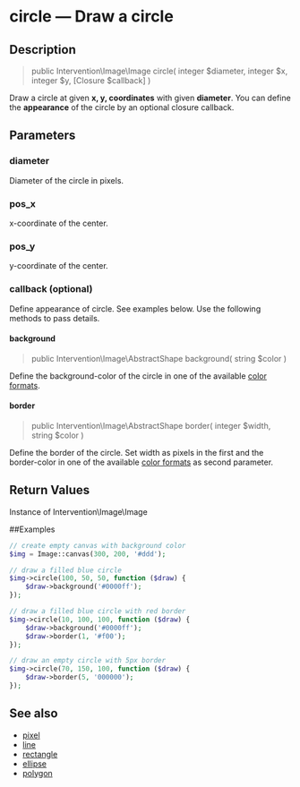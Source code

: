 # circle — Draw a circle

## Description

> public Intervention\Image\Image circle( integer $diameter, integer $x, integer $y, [Closure $callback] )

Draw a circle at given **x, y, coordinates** with given **diameter**. You can define the **appearance** of the circle by an optional closure callback.


## Parameters

### diameter
Diameter of the circle in pixels.

### pos_x
x-coordinate of the center.

### pos_y
y-coordinate of the center.

### callback (optional)
Define appearance of circle. See examples below. Use the following methods to pass details.

#### background

> public Intervention\Image\AbstractShape background( string $color )

Define the background-color of the circle in one of the available [color formats](/getting_started/formats).

#### border

> public Intervention\Image\AbstractShape border( integer $width, string $color )

Define the border of the circle. Set width as pixels in the first and the border-color in one of the available [color formats](/getting_started/formats) as second parameter.


## Return Values
Instance of Intervention\Image\Image

##Examples

```php
// create empty canvas with background color
$img = Image::canvas(300, 200, '#ddd');

// draw a filled blue circle
$img->circle(100, 50, 50, function ($draw) {
    $draw->background('#0000ff');
});

// draw a filled blue circle with red border
$img->circle(10, 100, 100, function ($draw) {
    $draw->background('#0000ff');
    $draw->border(1, '#f00');
});

// draw an empty circle with 5px border
$img->circle(70, 150, 100, function ($draw) {
    $draw->border(5, '000000');
});
```


## See also

- [pixel](/api/pixel)
- [line](/api/line)
- [rectangle](/api/rectangle)
- [ellipse](/api/ellipse)
- [polygon](/api/polygon)
